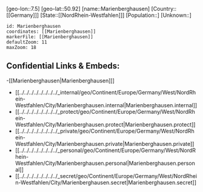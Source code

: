 ﻿---
location: [50.92,7.5]
mapzoom: [7,12] 
mapmarker: city 
type: City
tags:
- geo/City


SpocWebEntityId: 32290
isDeleted: false
confidential: public

---
[geo-lon::7.5]
[geo-lat::50.92]
[name::Marienberghausen]
[Country::[[Germany]]]
[State::[[NordRhein-Westfahlen]]]
[Population::]
[Unknown::]


```leaflet
id: Marienberghausen
coordinates: [[Marienberghausen]]
markerFile: [[Marienberghausen]]
defaultZoom: 11 
maxZoom: 18
```


## Confidential Links & Embeds: 
-[[Marienberghausen|Marienberghausen]]] 
- [[../../../../../../../../_internal/geo/Continent/Europe/Germany/West/NordRhein-Westfahlen/City/Marienberghausen.internal|Marienberghausen.internal]] 
- [[../../../../../../../../_protect/geo/Continent/Europe/Germany/West/NordRhein-Westfahlen/City/Marienberghausen.protect|Marienberghausen.protect]] 
- [[../../../../../../../../_private/geo/Continent/Europe/Germany/West/NordRhein-Westfahlen/City/Marienberghausen.private|Marienberghausen.private]] 
- [[../../../../../../../../_personal/geo/Continent/Europe/Germany/West/NordRhein-Westfahlen/City/Marienberghausen.personal|Marienberghausen.personal]] 
- [[../../../../../../../../_secret/geo/Continent/Europe/Germany/West/NordRhein-Westfahlen/City/Marienberghausen.secret|Marienberghausen.secret]] 
